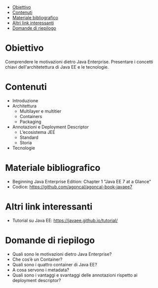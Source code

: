 - [Obiettivo](#obiettivo)
- [Contenuti](#contenuti)
- [Materiale bibliografico](#materiale-bibliografico)
- [Altri link interessanti](#altri-link-interessanti)
- [Domande di riepilogo](#domande-di-riepilogo)
# Obiettivo 
Comprendere le motivazioni dietro Java Enterprise. Presentare i concetti chiavi dell'architetettura di Java EE e le tecnologie.

# Contenuti
- Introduzione
- Architettura
  - Multilayer e multitier
  - Containers
  - Packaging
- Annotazioni e Deployment Descriptor
  - L’ecosistema JEE
  - Standard
  - Storia
- Tecnologie

# Materiale bibliografico
- Beginning Java Enterprise Edition: Chapter 1 "Java EE 7 at a Glance"
- Codice: https://github.com/agoncal/agoncal-book-javaee7

# Altri link interessanti
- Tutorial su Java EE: https://javaee.github.io/tutorial/

# Domande di riepilogo
* Quali sono le motivazioni dietro Java Enterprise?
* Che cos’è un Container?
* Quali sono i quattro container di Java EE?
* A cosa servono i metadata?
* Quali sono i vantaggi e svantaggi delle annotazioni rispetto ai deployment descriptor?